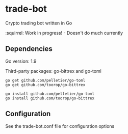 
# trade-bot
Crypto trading bot written in Go

:squirrel: Work in progress! - Doesn't do much currently

## Dependencies

Go version: 1.9

Third-party packages: go-bittrex and go-toml
```
go get github.com/pelletier/go-toml
go get github.com/toorop/go-bittrex

go install github.com/pelletier/go-toml
go install github.com/toorop/go-bittrex
```
## Configuration

See the trade-bot.conf file for configuration options